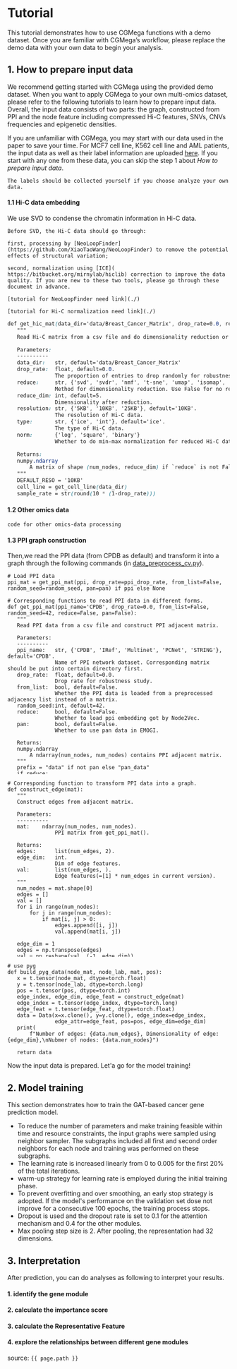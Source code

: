 # Tutorial

This tutorial demonstrates how to use CGMega functions with a demo dataset. Once you are familiar with CGMega’s workflow, please replace the demo data with your own data to begin your analysis.

<style>
pre {
  overflow-y: auto;
  max-height: 400px;
}
</style>

## 1. How to prepare input data

We recommend getting started with CGMega using the provided demo dataset. When you want to apply CGMega to your own multi-omics dataset, please refer to the following tutorials to learn how to prepare input data. Overall, the input data consists of two parts: the graph, constructed from PPI and the node feature including compressed Hi-C features, SNVs, CNVs frequencies and epigenetic densities.
 
 If you are unfamiliar with CGMega, you may start with our data used in the paper to save your time. For MCF7 cell line, K562 cell line and AML patients, the input data as well as their label information are uploaded [here](https://github.com/NBStarry/CGMega/tree/main/data). If you start with any one from these data, you can skip the step 1 about _How to prepare input data_.
 
 ```note
The labels should be collected yourself if you choose analyze your own data.
 ```
 
#### 1.1 Hi-C data embedding

We use SVD to condense the chromatin information in Hi-C data.

 ```note
Before SVD, the Hi-C data should go through: 

first, processing by [NeoLoopFinder](https://github.com/XiaoTaoWang/NeoLoopFinder) to remove the potential effects of structural variation; 

second, normalization using [ICE]( https://bitbucket.org/mirnylab/hiclib) correction to improve the data quality. If you are new to these two tools, please go through these document in advance.

[tutorial for NeoLoopFinder need link](./)

[tutorial for Hi-C normalization need link](./)
 ```

 ```css
 def get_hic_mat(data_dir='data/Breast_Cancer_Matrix', drop_rate=0.0, reduce='svd', reduce_dim=5, resolution='10KB', type='ice', norm='log'):
    """
    Read Hi-C matrix from a csv file and do dimensionality reduction or normalization. Corresponding matrix should be put into certain directory first.

    Parameters:
    ----------
    data_dir:   str, default='data/Breast_Cancer_Matrix'
    drop_rate:  float, default=0.0. 
                The proportion of entries to drop randomly for robustness study, set from 0.0 to 0.9. 
    reduce:     str, {'svd', 'svdr', 'nmf', 't-sne', 'umap', 'isomap', 'lle', False}, default='svd'. 
                Method for dimensionality reduction. Use False for no reduction.
    reduce_dim: int, default=5. 
                Dimensionality after reduction.
    resolution: str, {'5KB', '10KB', '25KB'}, default='10KB'.
                The resolution of Hi-C data.
    type:       str, {'ice', 'int'}, default='ice'.
                The type of Hi-C data.
    norm:       {'log', 'square', 'binary'}
                Whether to do min-max normalization for reduced Hi-C data.

    Returns:
    numpy.ndarray
        A matrix of shape (num_nodes, reduce_dim) if `reduce` is not False, or (num_nodes, num_nodes) otherwise.
    """
    DEFAULT_RESO = '10KB'
    cell_line = get_cell_line(data_dir)
    sample_rate = str(round(10 * (1-drop_rate)))

    def get_hic_dir():
        if type == 'ice':
            if sample_rate == '10' and resolution == DEFAULT_RESO:
                hic_dir = data_dir + cell_line + "_Adjacent_Matrix_Ice"
            else:
                hic_dir = data_dir + "/drop_hic_ice/" + resolution + '/' + \
                    sample_rate + '_' + cell_line[1:] + "_ICE_downsample.csv"
        elif type == 'int':
            hic_dir = data_dir + cell_line + "_Adjacent_Matrix"
        print(f"Loading Hi-C matrix from {hic_dir} ......")

        return hic_dir

    def normalize_hic_data(data, method, reduce):
        """
        Normalize the input Hi-C matrix.

        Parameters:
        ----------
        data: numpy.ndarray
              The input Hi-C matrix to be normalized.
        method:  str, {'log', 'square', 'binary'}
              The normalization method to use.

        Returns:
        -------
        numpy.ndarray
            The normalized Hi-C matrix.
        """
        UP_THRESHOLD = 10000
        DOWN_THRESHOLD = 5
        LOG_THRESHOLD = 0.7
        if method == 'log':
            data = np.log10(data + EPS)
            if reduce != False: return data
            else: 
                data[data<LOG_THRESHOLD] = 0
        elif method == 'square':
            # Clip the data to the range of [1, 10000] and apply a power-law transformation
            data[data > UP_THRESHOLD] = 10000
            data[data <= DOWN_THRESHOLD] = 0
            data = data ** 0.1
        elif method == 'binary':
            data = np.log10(data + EPS)
            data[data < LOG_THRESHOLD] = 0
            data[data > LOG_THRESHOLD] = 1
        else:
            raise ValueError(f"Invalid use value: {method}")

        return data

    if reduce == 'n2v':
        # Read pre-trained N2V embedding from a file
        hic_data = read_table_to_np(f'/N2V_embedding_{reduce_dim}.csv')
        return minmax(hic_data)

    reducer_dict = {
        'svd': TruncatedSVD(n_components=reduce_dim, algorithm="arpack"),
        'svdr': TruncatedSVD(n_components=reduce_dim),
        'nmf': NMF(n_components=reduce_dim, init='nndsvd', solver='mu',
                   beta_loss='frobenius', max_iter=10000, alpha=0.1, tol=1e-6, l1_ratio=1),
        't-sne': TSNE(n_components=reduce_dim,
                      learning_rate='auto', init='pca'),
        'umap': UMAP(n_components=reduce_dim),
        'isomap': Isomap(n_components=reduce_dim),
        'lle': LocallyLinearEmbedding(n_components=reduce_dim),
    }

    hic_data = read_table_to_np(
        get_hic_dir(), sep='\t', dtype=float, start_col=1)
    hic_data = normalize_hic_data(hic_data, method=norm, reduce=reduce)
    hic_data += 8 if reduce == 'nmf' else 0 

    reducer = reducer_dict[reduce] if reduce else None
    hic_data = reducer.fit_transform(hic_data) if reduce else hic_data

    return minmax(hic_data, axis= 1 if reduce else -1) 
 ```

#### 1.2 Other omics data

 ```
 code for other omics-data processing 
 ```

#### 1.3 PPI graph construction

Then,we read the PPI data (from CPDB as default) and transform it into a graph through the following commands (in [data_preprocess_cv.py](https://github.com/NBStarry/CGMega/blob/main/data_preprocess_cv.py)).

 ```
 # Load PPI data
 ppi_mat = get_ppi_mat(ppi, drop_rate=ppi_drop_rate, from_list=False, random_seed=random_seed, pan=pan) if ppi else None
 ```

 ```
 # Corresponding functions to read PPI data in different forms.
 def get_ppi_mat(ppi_name='CPDB', drop_rate=0.0, from_list=False, random_seed=42, reduce=False, pan=False):
    """
    Read PPI data from a csv file and construct PPI adjacent matrix.
    
    Parameters:
    ----------
    ppi_name:   str, {'CPDB', 'IRef', 'Multinet', 'PCNet', 'STRING'}, default='CPDB'. 
                Name of PPI network dataset. Corresponding matrix should be put into certain directory first.
    drop_rate:  float, default=0.0. 
                Drop rate for robustness study.
    from_list:  bool, default=False.
                Whether the PPI data is loaded from a preprocessed adjacency list instead of a matrix.
    random_seed:int, default=42.
    reduce:     bool, default=False.
                Whether to load ppi embedding got by Node2Vec.
    pan:        bool, default=False.
                Whether to use pan data in EMOGI.

    Returns:
    numpy.ndarray
        A ndarray(num_nodes, num_nodes) contains PPI adjacent matrix.
    """
    prefix = "data" if not pan else "pan_data"
    if reduce:
        ppi_dir = prefix + f"/{ppi_name}/N2V_ppi_embedding_15.csv"
        print(f"Loading PPI feature from {ppi_dir} ......")
        return read_table_to_np(ppi_dir)
    # Load PPI data from an edge list
    if from_list:
        ppi_dir = prefix + f"/{ppi_name}/{ppi_name}_edgelist.csv"
        print(f"Loading PPI matrix from {ppi_dir} ......")
        data = pd.read_csv(
            prefix + f"/{ppi_name}/{ppi_name}_edgelist.csv", sep='\t')
        # Load the gene names
        gene_list, gene_set = get_all_nodes(pan=pan)

        # Extract the edges that are also in the list of gene names
        if not pan:
            adj = [(row[1], row[2], row[3]) for row in data.itertuples()
                if row[1] in gene_set and row[2] in gene_set]
            conf = [row[4] for row in data.itertuples() if row[1]
                    in gene_set and row[2] in gene_set]
            if drop_rate:
                # Drop samples with stratification by confidence score
                adj, drop_adj = train_test_split(
                    adj, test_size=drop_rate, random_state=random_seed, stratify=conf)
            # Construct the adjacency matrix from the edges
            adj_matrix = pd.DataFrame(0, index=gene_list, columns=gene_list)
            for line in adj:
                adj_matrix.loc[line[0], line[1]] = line[2]
                adj_matrix.loc[line[1], line[0]] = line[2]
        else:
            adj = [(row[1], row[2]) for row in data.itertuples()
                if row[1] in gene_set and row[2] in gene_set]
            adj_matrix = pd.DataFrame(0, index=gene_list, columns=gene_list)
            for line in adj:
                adj_matrix.loc[line[0], line[1]] = 1
                adj_matrix.loc[line[1], line[0]] = 1
        adj_matrix.to_csv(prefix + f'/{ppi_name}/{ppi_name}_matrix.csv', sep='\t')
        data = adj_matrix.to_numpy()

        return data

    # Load PPI data from a matrix
    ppi_dir = prefix + f"/{ppi_name}/{ppi_name}_matrix.csv"
    print(f"Loading PPI matrix from {ppi_dir} ......")
    data = pd.read_csv(ppi_dir, sep="\t").to_numpy()[:, 1:]

    return data
 ```

 ```
 # Corresponding function to transform PPI data into a graph.
 def construct_edge(mat):
    """
    Construct edges from adjacent matrix.

    Parameters:
    ----------
    mat:    ndarray(num_nodes, num_nodes).
                PPI matrix from get_ppi_mat().

    Returns:
    edges:      list(num_edges, 2). 
    edge_dim:   int.
                Dim of edge features.
    val:        list(num_edges, ).
                Edge features(=[1] * num_edges in current version).
    """
    num_nodes = mat.shape[0]
    edges = []
    val = []
    for i in range(num_nodes):
        for j in range(num_nodes):
            if mat[i, j] > 0:
                edges.append([i, j])
                val.append(mat[i, j])

    edge_dim = 1
    edges = np.transpose(edges)
    val = np.reshape(val, (-1, edge_dim))

    return edges, edge_dim, val
 ```

 ```
 # use pyg
 def build_pyg_data(node_mat, node_lab, mat, pos):
    x = t.tensor(node_mat, dtype=torch.float)
    y = t.tensor(node_lab, dtype=torch.long)
    pos = t.tensor(pos, dtype=torch.int)
    edge_index, edge_dim, edge_feat = construct_edge(mat)
    edge_index = t.tensor(edge_index, dtype=torch.long)
    edge_feat = t.tensor(edge_feat, dtype=torch.float)
    data = Data(x=x.clone(), y=y.clone(), edge_index=edge_index,
                edge_attr=edge_feat, pos=pos, edge_dim=edge_dim)
    print(
        f"Number of edges: {data.num_edges}, Dimensionality of edge: {edge_dim},\nNubmer of nodes: {data.num_nodes}")

    return data
 ```

Now the input data is prepared. Let'a go for the model training!
 
## 2. Model training

This section demonstrates how to train the GAT-based cancer gene prediction model.

- To reduce the number of parameters and make training feasible within time and resource constraints, the input graphs were sampled using neighbor sampler. The subgraphs included all first and second order neighbors for each node and training was performed on these subgraphs.
- The learning rate is increased linearly from 0 to 0.005 for the first 20% of the total iterations.
- warm-up strategy for learning rate is employed during the initial training phase.
- To prevent overfitting and over smoothing, an early stop strategy is adopted. If the model's performance on the validation set dose not improve for a consecutive 100 epochs, the training process stops.
- Dropout is used and the dropout rate is set to 0.1 for the attention mechanism and 0.4 for the other modules.
- Max pooling step size is 2. After pooling, the representation had 32 dimensions.


## 3. Interpretation

After prediction, you can do analyses as following to interpret your results.

#### 1. identify the gene module

#### 2. calculate the importance score

#### 3. calculate the Representative Feature

#### 4. explore the relationships between different gene modules

source: `{{ page.path }}`
